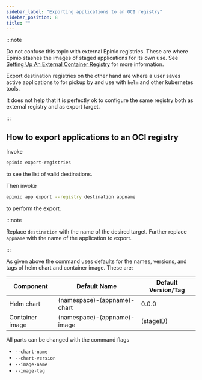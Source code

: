 ```yaml
---
sidebar_label: "Exporting applications to an OCI registry"
sidebar_position: 8
title: ""
---
```


:::note

Do not confuse this topic with external Epinio registries.
These are where Epinio stashes the images of staged applications for its own use.
See [Setting Up An External Container Registry](setup_external_registry.md) for more information.

Export destination registries on the other hand are where a user saves active applications to for
pickup by and use with `helm` and other kubernetes tools.

It does not help that it is perfectly ok to configure the same registry both as external registry
and as export target.

:::

## How to export applications to an OCI registry

Invoke

```bash
epinio export-registries
```

to see the list of valid destinations.

Then invoke

```bash
epinio app export --registry destination appname
```

to perform the export.

:::note

Replace `destination` with the name of the desired target.
Further replace `appname` with the name of the application to export.

:::

As given above the command uses defaults for the names, versions, and tags of helm chart and
container image. These are:

|Component	|Default Name			|Default Version/Tag	|
|---		|---				|---			|
|Helm chart	| (namespace)-(appname)-chart	| 0.0.0			|
|Container image| (namespace)-(appname)-image	| (stageID)		|

All parts can be changed with the command flags

 - `--chart-name`
 - `--chart-version`
 - `--image-name`
 - `--image-tag`
